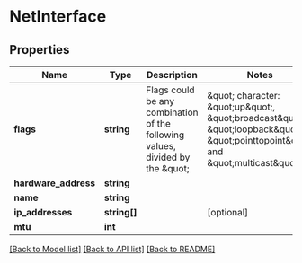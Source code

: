 # NetInterface

## Properties
Name | Type | Description | Notes
------------ | ------------- | ------------- | -------------
**flags** | **string** | Flags could be any combination of the following values, divided by the \&quot;|\&quot; character: \&quot;up\&quot;, \&quot;broadcast\&quot;, \&quot;loopback\&quot;, \&quot;pointtopoint\&quot; and \&quot;multicast\&quot;. | 
**hardware_address** | **string** |  | 
**name** | **string** |  | 
**ip_addresses** | **string[]** |  | [optional] 
**mtu** | **int** |  | 

[[Back to Model list]](../../README.md#documentation-for-models) [[Back to API list]](../../README.md#documentation-for-api-endpoints) [[Back to README]](../../README.md)

